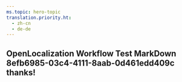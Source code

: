 ```yaml
---
ms.topic: hero-topic
translation.priority.ht: 
  - zh-cn
  - de-de
---
```

## OpenLocalization Workflow Test MarkDown 8efb6985-03c4-4111-8aab-0d461edd409c thanks!

